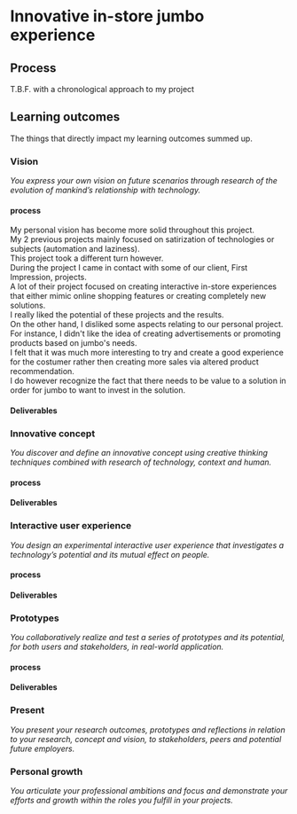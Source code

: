 # Innovative in-store jumbo experience
## Process
T.B.F. with a chronological approach to my project

## Learning outcomes
The things that directly impact my learning outcomes summed up.

### Vision
*You express your own vision on future scenarios through research of the evolution of mankind’s relationship with technology.*

#### process
My personal vision has become more solid throughout this project. <br/> 
My 2 previous projects mainly focused on satirization of technologies or subjects (automation and laziness). <br/>
This project took a different turn however. <br/>
During the project I came in contact with some of our client, First Impression, projects. <br/>
A lot of their project focused on creating interactive in-store experiences that either mimic online shopping features or creating completely new solutions. <br/>
I really liked the potential of these projects and the results. <br/>
On the other hand, I disliked some aspects relating to our personal project. <br/>
For instance, I didn't like the idea of creating advertisements or promoting products based on jumbo's needs. <br/>
I felt that it was much more interesting to try and create a good experience for the costumer rather then creating more sales via altered product recommendation.<br/>
I do however recognize the fact that there needs to be value to a solution in order for jumbo to want to invest in the solution. <br/>

#### Deliverables


### Innovative concept
*You discover and define an innovative concept using creative thinking techniques combined with research of technology, context and human.*

#### process


#### Deliverables


### Interactive user experience
*You design an experimental interactive user experience that investigates a technology’s potential and its mutual effect on people.*

#### process


#### Deliverables


### Prototypes
*You collaboratively realize and test a series of prototypes and its potential, for both users and stakeholders, in real-world application.*

#### process


#### Deliverables


### Present
*You present your research outcomes, prototypes and reflections in relation to your research, concept and vision, to stakeholders, peers and potential future employers.*

### Personal growth
*You articulate your professional ambitions and focus and demonstrate your efforts and growth within the roles you fulfill in your projects.*